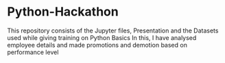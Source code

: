 # Python-Hackathon
This repository consists of the Jupyter files, Presentation and the Datasets used while giving training on Python Basics
In this, I have analysed employee details and made promotions and demotion based on performance level
